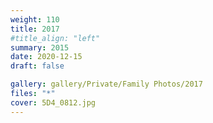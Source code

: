 ```yaml
---
weight: 110
title: 2017
#title_align: "left"
summary: 2015
date: 2020-12-15
draft: false

gallery: gallery/Private/Family Photos/2017
files: "*"
cover: 5D4_0812.jpg
---
```

